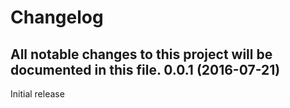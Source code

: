 # Changelog

All notable changes to this project will be documented in this file.
0.0.1 (2016-07-21)
------------------
Initial release


